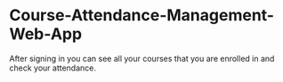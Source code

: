 # Course-Attendance-Management-Web-App
After signing in you can see all your courses that you are enrolled in and check your attendance.
